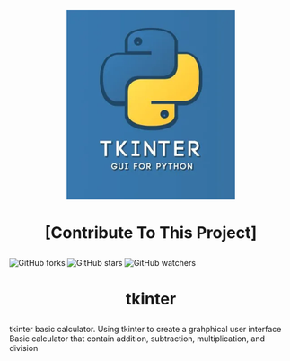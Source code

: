 <p align="center" width="100%">
<img src="tkin.webp" width="300">

# <p align="center">[Contribute To This Project]</p>
</p>

![GitHub forks](https://img.shields.io/github/forks/Darrkzero/tkinter.svg?style=social&label=Fork&maxAge=2592000)
![GitHub stars](https://img.shields.io/github/stars/Darrkzero/tkinter.svg?style=social&label=Star&maxAge=2592000)
![GitHub watchers](https://img.shields.io/github/watchers/Darrkzero/tkinter.svg?style=social&label=Watch&maxAge=2592000)

# <p align="center">tkinter</p>
tkinter basic calculator.
Using tkinter to create a grahphical user interface 
Basic calculator that contain addition, subtraction, multiplication, and division
